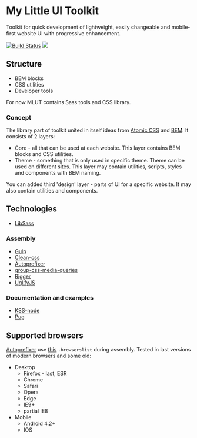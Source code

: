 # My Little UI Toolkit #
Toolkit for quick development of lightweight, easily changeable and mobile-first website UI with progressive enhancement.

[![Build Status](https://travis-ci.com/mr150/mlut.svg?branch=master)](https://travis-ci.com/mr150/mlut)
[![](https://img.shields.io/npm/v/mlut.svg)](https://www.npmjs.com/package/mlut)

## Structure ##
- BEM blocks
- CSS utilities
- Developer tools

For now MLUT contains Sass tools and CSS library.

### Concept ###
The library part of toolkit united in itself ideas from [Atomic CSS](https://acss.io/) and [BEM](https://bem.info/). It consists of 2 layers:

- Core - all that can be used at each website. This layer contains BEM blocks and CSS utilities.
- Theme - something that is only used in specific theme. Theme can be used on different sites. This layer may contain utilities, scripts, styles and components with BEM naming.

You can added third 'design' layer - parts of UI for a specific website. It may also contain utilities and components.

## Technologies ##
- [LibSass](https://github.com/sass/libsass)
### Assembly ###
- [Gulp](https://github.com/gulpjs/gulp)
- [Clean-css](https://github.com/jakubpawlowicz/clean-css)
- [Autoprefixer](https://github.com/postcss/autoprefixer)
- [group-css-media-queries](https://github.com/Se7enSky/group-css-media-queries)
- [Rigger](https://github.com/buildjs/rigger)
- [UglifyJS](https://github.com/mishoo/UglifyJS2)
### Documentation and examples ###
- [KSS-node](https://github.com/kss-node/kss-node)
- [Pug](https://github.com/pugjs/pug)

## Supported browsers ##
[Autoprefixer](https://github.com/postcss/autoprefixer) use [this](https://github.com/mr150/mlut/blob/master/.browserslistrc) `.browserslist` during assembly. Tested in last versions of modern browsers and some old:
- Desktop
	- Firefox - last, ESR
	- Chrome
	- Safari
	- Opera
	- Edge
	- IE9+
	- partial IE8
- Mobile
	- Android 4.2+
	- IOS

